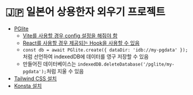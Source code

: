 # 🇯🇵 일본어 상용한자 외우기 프로젝트

- [PGlite](https://github.com/electric-sql/pglite)
  - [Vite를 사용할 경우 config 설정을 해줘야 함](https://pglite.dev/docs/bundler-support)
  - [React를 사용할 경우 제공되는 Hook을 사용할 수 있음](https://pglite.dev/docs/framework-hooks/react)
  - `const db = await PGlite.create({ dataDir: 'idb://my-pgdata' });`처럼 선언하여 indexedDB에 데이터를 영구 저장할 수 있음
  - 만들어진 데이터베이스는 `indexedDB.deleteDatabase('/pglite/my-pgdata');`처럼 지울 수 있음
- [Tailwind CSS 설치](https://tailwindcss.com/docs/guides/vite)
- [Konsta 설치](https://konstaui.com/react/installation)
